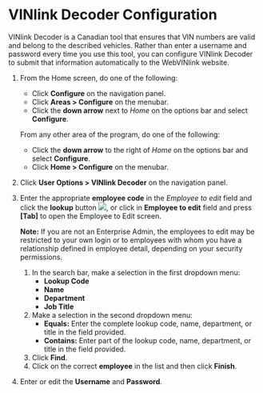 # VINlink Decoder Configuration

VINlink Decoder is a Canadian tool that ensures that VIN numbers are valid and
belong to the described vehicles. Rather than enter a username and password
every time you use this tool, you can configure VINlink Decoder to submit that
information automatically to the WebVINlink website.

1. From the Home screen, do one of the following:  
   * Click **Configure** on the navigation panel.
   * Click **Areas > Configure** on the menubar.
   * Click the **down arrow** next to *Home* on the options bar and select **Configure**.

   From any other area of the program, do one of the following:

   * Click the **down arrow** to the right of *Home* on the options bar and select **Configure**.
   * Click **Home > Configure** on the menubar.
2. Click **User Options > VINlink Decoder** on the navigation panel.
3. Enter the appropriate **employee code** in the *Employee to edit* field and click the **lookup** button ![](output/images/aHR0cHM6_magnifying_glass.gif), or click in **Employee to edit** field and press **[Tab]** to open the Employee to Edit screen.  
      
    **Note:** If you are not an Enterprise Admin, the employees to edit may be restricted to your own login or to employees with whom you have a relationship defined in employee detail, depending on your security permissions.

   1. In the search bar, make a selection in the first dropdown menu:  
      * **Lookup Code**
      * **Name**
      * **Department**
      * **Job Title**
   2. Make a selection in the second dropdown menu:  
      * **Equals:** Enter the complete lookup code, name, department, or title in the field provided.
      * **Contains:** Enter part of the lookup code, name, department, or title in the field provided.
   3. Click **Find**.
   4. Click on the correct **employee** in the list and then click **Finish**.
4. Enter or edit the **Username** and **Password**.

 